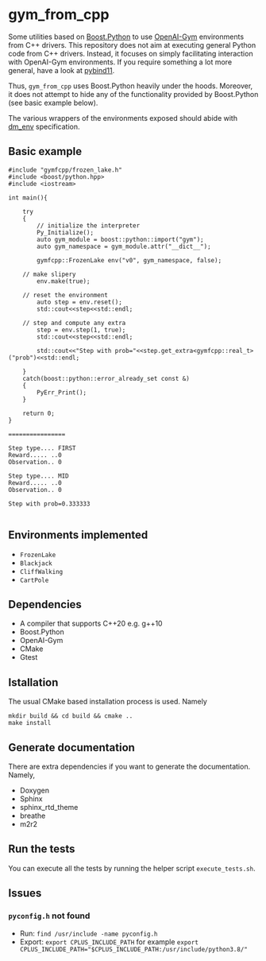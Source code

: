# gym_from_cpp

Some utilities based on <a href="https://www.boost.org/doc/libs/1_76_0/libs/python/doc/html/tutorial/index.html">Boost.Python</a> to use 
<a href="#">OpenAI-Gym</a> environments from C++ drivers. This repository does not aim at executing general Python code from C++ drivers. Instead, it focuses
on simply facilitating interaction with  OpenAI-Gym environments. If you require something a lot more general, have a look at <a href="https://github.com/pybind/pybind11">pybind11</a>.

Thus, ```gym_from_cpp``` uses Boost.Python heavily under the hoods.  Moreover,
it does not attempt to hide any of the  functionality provided by  Boost.Python (see basic example below). 

The various wrappers of the environments exposed
should abide with <a href="https://github.com/deepmind/dm_env/blob/master/docs/index.md">dm_env</a> specification.


## Basic example

```
#include "gymfcpp/frozen_lake.h"
#include <boost/python.hpp>
#include <iostream>

int main(){

    try
    {
    	// initialize the interpreter
        Py_Initialize();
        auto gym_module = boost::python::import("gym");
        auto gym_namespace = gym_module.attr("__dict__");
        
        gymfcpp::FrozenLake env("v0", gym_namespace, false);

	// make slipery
        env.make(true);

	// reset the environment
        auto step = env.reset();
        std::cout<<step<<std::endl;

	// step and compute any extra
        step = env.step(1, true);
        std::cout<<step<<std::endl;

        std::cout<<"Step with prob="<<step.get_extra<gymfcpp::real_t>("prob")<<std::endl;

    }
    catch(boost::python::error_already_set const &)
    {
        PyErr_Print();
    }

    return 0;
}

================

Step type.... FIRST
Reward..... ..0
Observation.. 0

Step type.... MID
Reward..... ..0
Observation.. 0

Step with prob=0.333333


```

## Environments implemented

- ```FrozenLake```
- ```Blackjack```
- ```CliffWalking```
- ```CartPole```

## Dependencies

- A compiler that supports C++20 e.g. g++10
- Boost.Python
- OpenAI-Gym 
- CMake
- Gtest

## Istallation

The usual CMake based installation process is used. Namely

```
mkdir build && cd build && cmake ..
make install
```

## Generate documentation

There are extra dependencies if you want to generate the documentation. Namely,

- Doxygen
- Sphinx
- sphinx_rtd_theme
- breathe
- m2r2

## Run the tests

You can execute all the tests by running the helper script ```execute_tests.sh```.

## Issues

### ```pyconfig.h``` not found

- Run: ```find /usr/include -name pyconfig.h```
- Export: ```export CPLUS_INCLUDE_PATH``` for example ```export CPLUS_INCLUDE_PATH="$CPLUS_INCLUDE_PATH:/usr/include/python3.8/"```

